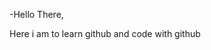 -Hello There,

Here i am to learn github and code with github
<!---
joshi-vidhi/joshi-vidhi is a ✨ special ✨ repository because its `README.md` (this file) appears on your GitHub profile.
You can click the Preview link to take a look at your changes.
--->
